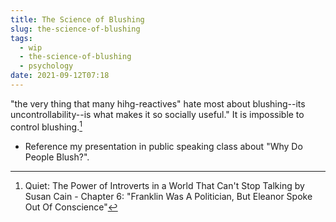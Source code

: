 ```yaml
---
title: The Science of Blushing
slug: the-science-of-blushing
tags:
  - wip
  - the-science-of-blushing
  - psychology
date: 2021-09-12T07:18
---
```



"the very thing that many hihg-reactives" hate most about blushing--its
uncontrollability--is what makes it so socially useful." It is impossible to
control blushing.[^1]

- Reference my presentation in public speaking class about "Why Do People
  Blush?".


[^1]: Quiet: The Power of Introverts in a World That Can't Stop Talking by Susan Cain - Chapter 6: "Franklin Was A Politician, But Eleanor Spoke Out Of Conscience"
